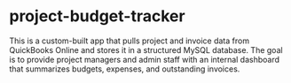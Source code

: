 # project-budget-tracker
This is a custom-built app that pulls project and invoice data from QuickBooks Online and stores it in a structured MySQL database. The goal is to provide project managers and admin staff with an internal dashboard that summarizes budgets, expenses, and outstanding invoices.
